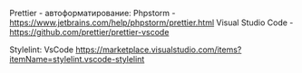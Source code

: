 Prettier - автоформатирование:
Phpstorm - https://www.jetbrains.com/help/phpstorm/prettier.html
Visual Studio Code - https://github.com/prettier/prettier-vscode

Stylelint:
VsCode https://marketplace.visualstudio.com/items?itemName=stylelint.vscode-stylelint
